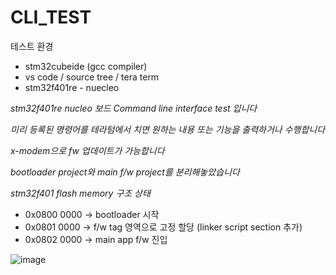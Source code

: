 # CLI_TEST

테스트 환경

- stm32cubeide (gcc compiler)  
- vs code / source tree / tera term
- stm32f401re - nuecleo


*stm32f401re nucleo 보드 Command line interface test 입니다*

*미리 등록된 명령어를 테라텀에서 치면 원하는 내용 또는 기능을 출력하거나 수행합니다*

*x-modem으로 fw 업데이트가 가능합니다*

*bootloader project와 main f/w project를 분리해놓았습니다*

*stm32f401 flash memory 구조 상태*
- 0x0800 0000 -> bootloader 시작
- 0x0801 0000 -> f/w tag 영역으로 고정 할당 (linker script section 추가)
- 0x0802 0000 -> main app f/w 진입


![image](https://github.com/KpuFish/CLI_TEST/assets/43401975/75db525a-5315-40e7-8bc4-7220d440d92c)
